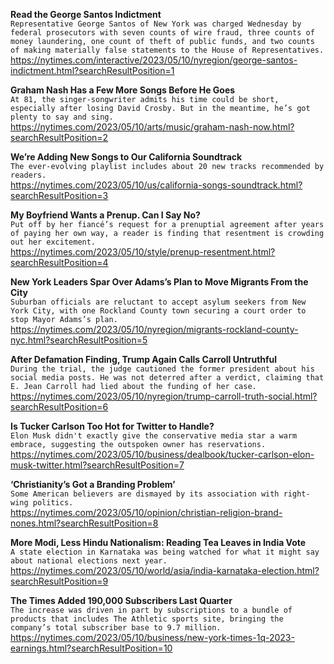 **Read the George Santos Indictment**\
`Representative George Santos of New York was charged Wednesday by federal prosecutors with seven counts of wire fraud, three counts of money laundering, one count of theft of public funds, and two counts of making materially false statements to the House of Representatives.`\
https://nytimes.com/interactive/2023/05/10/nyregion/george-santos-indictment.html?searchResultPosition=1

**Graham Nash Has a Few More Songs Before He Goes**\
`At 81, the singer-songwriter admits his time could be short, especially after losing David Crosby. But in the meantime, he’s got plenty to say and sing.`\
https://nytimes.com/2023/05/10/arts/music/graham-nash-now.html?searchResultPosition=2

**We’re Adding New Songs to Our California Soundtrack**\
`The ever-evolving playlist includes about 20 new tracks recommended by readers.`\
https://nytimes.com/2023/05/10/us/california-songs-soundtrack.html?searchResultPosition=3

**My Boyfriend Wants a Prenup. Can I Say No?**\
`Put off by her fiancé’s request for a prenuptial agreement after years of paying her own way, a reader is finding that resentment is crowding out her excitement.`\
https://nytimes.com/2023/05/10/style/prenup-resentment.html?searchResultPosition=4

**New York Leaders Spar Over Adams’s Plan to Move Migrants From the City**\
`Suburban officials are reluctant to accept asylum seekers from New York City, with one Rockland County town securing a court order to stop Mayor Adams’s plan.`\
https://nytimes.com/2023/05/10/nyregion/migrants-rockland-county-nyc.html?searchResultPosition=5

**After Defamation Finding, Trump Again Calls Carroll Untruthful**\
`During the trial, the judge cautioned the former president about his social media posts. He was not deterred after a verdict, claiming that E. Jean Carroll had lied about the funding of her case.`\
https://nytimes.com/2023/05/10/nyregion/trump-carroll-truth-social.html?searchResultPosition=6

**Is Tucker Carlson Too Hot for Twitter to Handle?**\
`Elon Musk didn't exactly give the conservative media star a warm embrace, suggesting the outspoken owner has reservations.`\
https://nytimes.com/2023/05/10/business/dealbook/tucker-carlson-elon-musk-twitter.html?searchResultPosition=7

**‘Christianity’s Got a Branding Problem’**\
`Some American believers are dismayed by its association with right-wing politics.`\
https://nytimes.com/2023/05/10/opinion/christian-religion-brand-nones.html?searchResultPosition=8

**More Modi, Less Hindu Nationalism: Reading Tea Leaves in India Vote**\
`A state election in Karnataka was being watched for what it might say about national elections next year.`\
https://nytimes.com/2023/05/10/world/asia/india-karnataka-election.html?searchResultPosition=9

**The Times Added 190,000 Subscribers Last Quarter**\
`The increase was driven in part by subscriptions to a bundle of products that includes The Athletic sports site, bringing the company’s total subscriber base to 9.7 million.`\
https://nytimes.com/2023/05/10/business/new-york-times-1q-2023-earnings.html?searchResultPosition=10

